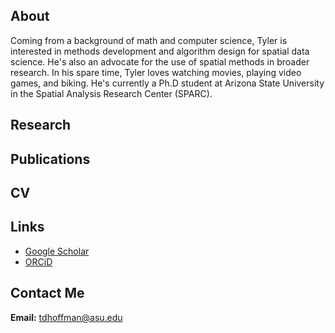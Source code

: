 ## About
Coming from a background of math and computer science, Tyler is interested in methods development and algorithm design for spatial data science. He's also an advocate for the use of spatial methods in broader research. In his spare time, Tyler loves watching movies, playing video games, and biking. He's currently a Ph.D student at Arizona State University in the Spatial Analysis Research Center (SPARC). 

## Research


## Publications


## CV


## Links
- [Google Scholar](https://scholar.google.com/citations?hl=en&user=2LWJlLMAAAAJ)
- [ORCiD](https://orcid.org/0000-0002-0012-3794)

## Contact Me
**Email:** tdhoffman@asu.edu

